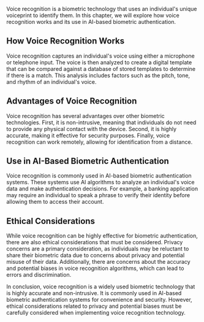 
Voice recognition is a biometric technology that uses an individual's unique voiceprint to identify them. In this chapter, we will explore how voice recognition works and its use in AI-based biometric authentication.

How Voice Recognition Works
---------------------------

Voice recognition captures an individual's voice using either a microphone or telephone input. The voice is then analyzed to create a digital template that can be compared against a database of stored templates to determine if there is a match. This analysis includes factors such as the pitch, tone, and rhythm of an individual's voice.

Advantages of Voice Recognition
-------------------------------

Voice recognition has several advantages over other biometric technologies. First, it is non-intrusive, meaning that individuals do not need to provide any physical contact with the device. Second, it is highly accurate, making it effective for security purposes. Finally, voice recognition can work remotely, allowing for identification from a distance.

Use in AI-Based Biometric Authentication
----------------------------------------

Voice recognition is commonly used in AI-based biometric authentication systems. These systems use AI algorithms to analyze an individual's voice data and make authentication decisions. For example, a banking application may require an individual to speak a phrase to verify their identity before allowing them to access their account.

Ethical Considerations
----------------------

While voice recognition can be highly effective for biometric authentication, there are also ethical considerations that must be considered. Privacy concerns are a primary consideration, as individuals may be reluctant to share their biometric data due to concerns about privacy and potential misuse of their data. Additionally, there are concerns about the accuracy and potential biases in voice recognition algorithms, which can lead to errors and discrimination.

In conclusion, voice recognition is a widely used biometric technology that is highly accurate and non-intrusive. It is commonly used in AI-based biometric authentication systems for convenience and security. However, ethical considerations related to privacy and potential biases must be carefully considered when implementing voice recognition technology.
